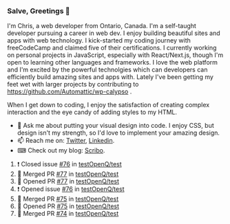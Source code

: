 ### Salve, Greetings 👋

I'm Chris, a web developer from Ontario, Canada. I'm a self-taught developer pursuing a career in web dev. I enjoy building beautiful sites and apps with web technology.
I kick-started my coding journey with freeCodeCamp and claimed five of their certifications.  I currently working on personal projects in JavaScript, especially with React/Next.js, though I'm open to learning other languages and frameworks. I love the web platform and I'm excited by the powerful technolgies which can developers can efficiently build amazing sites and apps with. Lately I've been getting my feet wet with larger projects by contributing to https://github.com/Automattic/wp-calypso .

When I get down to coding, I enjoy the satisfaction of creating complex interaction and the eye candy of adding styles to my HTML. 

- 💬 Ask me about putting your visual design into code. I enjoy CSS, but design isn't my strength, so I'd love to implement your amazing design.
- 📫 Reach me on: [Twitter](https://twitter.com/Christo28120856), [Linkedin](https://www.linkedin.com/in/christopher-stevers-07b9a5204/).
- ⌨ Check out my blog: [Scribo](https://christopherstevers.cf).
<!--
**Christopher-Stevers/Christopher-Stevers** is a ✨ _special_ ✨ repository because its `README.md` (this file) appears on your GitHub profile.

Here are some ideas to get you started:

- 🔭 I’m currently working on ...
- 🌱 I’m currently learning ...
- 👯 I’m looking to collaborate on ...
- 🤔 I’m looking for help with ...
- 😄 Pronouns: ...
- ⚡ Fun fact: ...
-->

<!--START_SECTION:activity-->
1. ❗️ Closed issue [#76](https://github.com/testOpenQ/test/issues/76) in [testOpenQ/test](https://github.com/testOpenQ/test)
2. 🎉 Merged PR [#77](https://github.com/testOpenQ/test/pull/77) in [testOpenQ/test](https://github.com/testOpenQ/test)
3. 💪 Opened PR [#77](https://github.com/testOpenQ/test/pull/77) in [testOpenQ/test](https://github.com/testOpenQ/test)
4. ❗️ Opened issue [#76](https://github.com/testOpenQ/test/issues/76) in [testOpenQ/test](https://github.com/testOpenQ/test)
5. 🎉 Merged PR [#75](https://github.com/testOpenQ/test/pull/75) in [testOpenQ/test](https://github.com/testOpenQ/test)
6. 💪 Opened PR [#75](https://github.com/testOpenQ/test/pull/75) in [testOpenQ/test](https://github.com/testOpenQ/test)
7. 🎉 Merged PR [#74](https://github.com/testOpenQ/test/pull/74) in [testOpenQ/test](https://github.com/testOpenQ/test)
<!--END_SECTION:activity-->
